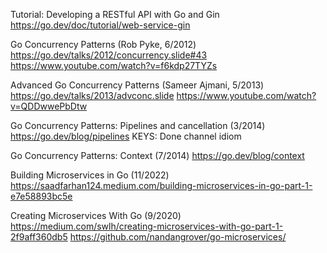 Tutorial: Developing a RESTful API with Go and Gin
https://go.dev/doc/tutorial/web-service-gin


  Go Concurrency Patterns (Rob Pyke, 6/2012)
  https://go.dev/talks/2012/concurrency.slide#43
  https://www.youtube.com/watch?v=f6kdp27TYZs

  Advanced Go Concurrency Patterns (Sameer Ajmani, 5/2013)
  https://go.dev/talks/2013/advconc.slide
  https://www.youtube.com/watch?v=QDDwwePbDtw

  Go Concurrency Patterns: Pipelines and cancellation (3/2014)
  https://go.dev/blog/pipelines
  KEYS: Done channel idiom

  Go Concurrency Patterns: Context (7/2014)
  https://go.dev/blog/context


Building Microservices in Go (11/2022)
https://saadfarhan124.medium.com/building-microservices-in-go-part-1-e7e58893bc5e

Creating Microservices With Go (9/2020)
https://medium.com/swlh/creating-microservices-with-go-part-1-2f9aff360db5
https://github.com/nandangrover/go-microservices/

